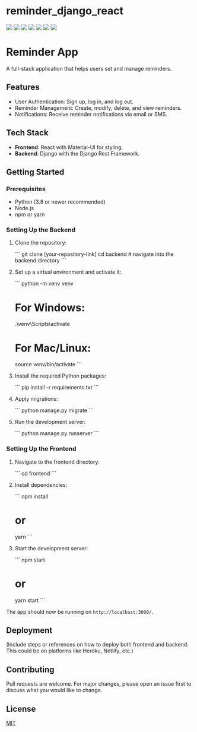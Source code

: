 # reminder_django_react

![](images/5.jpg)
![](images/2.jpg)
![](images/3.jpg)
![](images/4.jpg)
![](images/6.jpg)
![](images/7.jpg)
![](images/8.jpg)
 

# Reminder App

A full-stack application that helps users set and manage reminders.

## Features

- User Authentication: Sign up, log in, and log out.
- Reminder Management: Create, modify, delete, and view reminders.
- Notifications: Receive reminder notifications via email or SMS.

## Tech Stack

- **Frontend**: React with Material-UI for styling.
- **Backend**: Django with the Django Rest Framework.

## Getting Started

### Prerequisites

- Python (3.8 or newer recommended)
- Node.js
- npm or yarn

### Setting Up the Backend

1. Clone the repository:

   \```
   git clone [your-repository-link]
   cd backend   # navigate into the backend directory
   \```

2. Set up a virtual environment and activate it:

   \```
   python -m venv venv
   # For Windows:
   .\venv\Scripts\activate
   # For Mac/Linux:
   source venv/bin/activate
   \```

3. Install the required Python packages:

   \```
   pip install -r requirements.txt
   \```

4. Apply migrations:

   \```
   python manage.py migrate
   \```

5. Run the development server:

   \```
   python manage.py runserver
   \```

### Setting Up the Frontend

1. Navigate to the frontend directory:

   \```
   cd frontend
   \```

2. Install dependencies:

   \```
   npm install
   # or
   yarn
   \```

3. Start the development server:

   \```
   npm start
   # or
   yarn start
   \```

The app should now be running on `http://localhost:3000/`.

## Deployment

(Include steps or references on how to deploy both frontend and backend. This could be on platforms like Heroku, Netlify, etc.)

## Contributing

Pull requests are welcome. For major changes, please open an issue first to discuss what you would like to change.

## License

[MIT](https://choosealicense.com/licenses/mit/)
